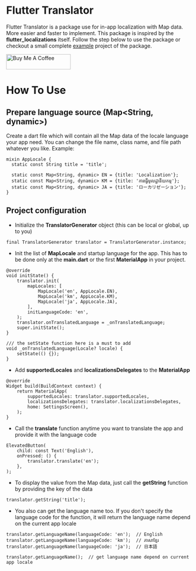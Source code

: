 # Flutter Translator
Flutter Translator is a package use for in-app localization with Map data. 
More easier and faster to implement. This package is inspired by the 
**flutter_localizations** itself. Follow the step below to use the package or 
checkout a small complete [example](https://pub.dev/packages/flutter_translator/example) 
project of the package.

<a href="https://www.buymeacoffee.com/eamchanndara" target="_blank"><img src="https://cdn.buymeacoffee.com/buttons/default-orange.png" alt="Buy Me A Coffee" height="41" width="174"></a>

# How To Use

## Prepare language source (Map<String, dynamic>)
Create a dart file which will contain all the Map data of the locale language your app need.
You can change the file name, class name, and file path whatever you like. Example:
```
mixin AppLocale {
  static const String title = 'title';

  static const Map<String, dynamic> EN = {title: 'Localization'};
  static const Map<String, dynamic> KM = {title: 'ការធ្វើមូលដ្ឋានីយកម្ម'};
  static const Map<String, dynamic> JA = {title: 'ローカリゼーション'};
}
```

## Project configuration
* Initialize the **TranslatorGenerator** object (this can be local or global, up to you)
```
final TranslatorGenerator translator = TranslatorGenerator.instance;
```

* Init the list of **MapLocale** and startup language for the app.
This has to be done only at the **main.dart** or the first **MaterialApp** in your project.
```
@override
void initState() {
    translator.init(
        mapLocales: [
            MapLocale('en', AppLocale.EN),
            MapLocale('km', AppLocale.KM),
            MapLocale('ja', AppLocale.JA),
        ],
        initLanguageCode: 'en',
    );
    translator.onTranslatedLanguage = _onTranslatedLanguage;
    super.initState();
}

/// the setState function here is a must to add
void _onTranslatedLanguage(Locale? locale) {
    setState(() {});
}
```

* Add **supportedLocales** and **localizationsDelegates** to the **MaterialApp**
```
@override
Widget build(BuildContext context) {
    return MaterialApp(
        supportedLocales: translator.supportedLocales,
        localizationsDelegates: translator.localizationsDelegates,
        home: SettingsScreen(),
    );
}
```

* Call the **translate** function anytime you want to translate the app and provide it with 
the language code
```
ElevatedButton(
    child: const Text('English'),
    onPressed: () {
        translator.translate('en');
    },
);
```

* To display the value from the Map data, just call the **getString** function 
by providing the key of the data
```
translator.getString('title');
```

* You also can get the language name too. If you don't specify the language code for the function,
it will return the language name depend on the current app locale
```
translator.getLanguageName(languageCode: 'en');  // English
translator.getLanguageName(languageCode: 'km');  // ភាសាខ្មែរ
translator.getLanguageName(languageCode: 'ja');  // 日本語

translator.getLanguageName();  // get language name depend on current app locale
```
